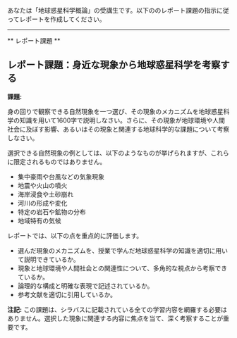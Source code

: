 あなたは「地球惑星科学概論」の受講生です。以下ののレポート課題の指示に従ってレポートを作成してください。

---------------------------------------
** レポート課題 **

## レポート課題：身近な現象から地球惑星科学を考察する

**課題:**

身の回りで観察できる自然現象を一つ選び、その現象のメカニズムを地球惑星科学の知識を用いて1600字で説明しなさい。さらに、その現象が地球環境や人間社会に及ぼす影響、あるいはその現象と関連する地球科学的な課題について考察しなさい。

選択できる自然現象の例としては、以下のようなものが挙げられますが、これらに限定されるものではありません。

* 集中豪雨や台風などの気象現象
* 地震や火山の噴火
* 海岸浸食や土砂崩れ
* 河川の形成や変化
* 特定の岩石や鉱物の分布
* 地域特有の気候


レポートでは、以下の点を重点的に評価します。

* 選んだ現象のメカニズムを、授業で学んだ地球惑星科学の知識を適切に用いて説明できているか。
* 現象と地球環境や人間社会との関連性について、多角的な視点から考察できているか。
* 論理的な構成と明確な表現で記述されているか。
* 参考文献を適切に引用しているか。


**注記:** この課題は、シラバスに記載されている全ての学習内容を網羅する必要はありません。選択した現象に関連する内容に焦点を当て、深く考察することが重要です。
